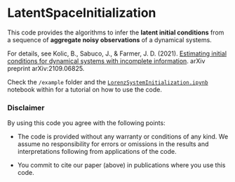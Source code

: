 # LatentSpaceInitialization

This code provides the algorithms to infer the **latent initial conditions** from a sequence of **aggregate noisy observations** of a dynamical systems.

For details, see Kolic, B., Sabuco, J., & Farmer, J. D. (2021). [Estimating initial conditions for dynamical systems with incomplete information](https://arxiv.org/abs/2109.06825). arXiv preprint arXiv:2109.06825.

Check the `/example` folder and the [`LorenzSystemInitialization.ipynb`](https://github.com/blas-ko/LatentSpaceInitialization/blob/main/example/LorenzSystemInitialization.ipynb) notebook within for a tutorial on how to use the code.

### Disclaimer
  
By using this code you agree with the following points:

- The code is provided without any warranty or conditions of any kind. We assume no responsibility for errors or omissions in the results and interpretations following from applications of the code.

- You commit to cite our paper (above) in publications where you use this code.
